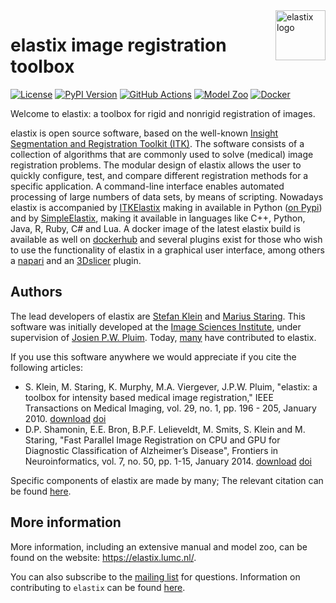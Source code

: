 <a href="https://elastix.lumc.nl/">
  <img src="https://github.com/SuperElastix/elastix/blob/develop/dox/art/elastix_logo_full_small.bmp" alt="elastix logo" title="elastix" align="right" height="80" />
</a>

# elastix image registration toolbox #

[![License](https://img.shields.io/badge/License-Apache%202.0-blue.svg)](https://github.com/SuperElastix/elastix/raw/master/LICENSE)
[![PyPI Version](https://img.shields.io/pypi/v/itk-elastix.svg)](https://pypi.python.org/pypi/itk-elastix)
[![GitHub Actions](https://github.com/SuperElastix/elastix/workflows/Elastix/badge.svg)](https://github.com/SuperElastix/elastix/actions)
[![Model Zoo](https://img.shields.io/badge/open-Model%20Zoo-blue.svg)](https://elastix.lumc.nl/modelzoo/)
[![Docker](https://img.shields.io/badge/open-docker%20image-blueviolet.svg)](https://hub.docker.com/repository/docker/superelastix/elastix)

Welcome to elastix: a toolbox for rigid and nonrigid registration of images.

elastix is open source software, based on the well-known [Insight Segmentation and Registration Toolkit (ITK)](https://itk.org/). The software consists of a collection of algorithms that are commonly used to solve (medical) image registration problems. The modular design of elastix allows the user to quickly configure, test, and compare different registration methods for a specific application. A command-line interface enables automated processing of large numbers of data sets, by means of scripting. 
Nowadays elastix is accompanied by [ITKElastix](https://github.com/InsightSoftwareConsortium/ITKElastix) making in available in Python ([on Pypi](https://pypi.org/project/itk-elastix/)) and by [SimpleElastix](http://simpleelastix.github.io/), making it available in languages like C++, Python, Java, R, Ruby, C# and Lua. A docker image of the latest elastix build is available as well on [dockerhub](https://hub.docker.com/repository/docker/superelastix/elastix) and several plugins exist for those who wish to use the functionality of elastix in a graphical user interface, among others a [napari](https://github.com/SuperElastix/elastix_napari) and an [3Dslicer](https://github.com/lassoan/SlicerElastix) plugin.

## Authors ##

The lead developers of elastix are [Stefan Klein](https://github.com/stefanklein) and [Marius Staring](https://github.com/mstaring). This software was initially developed at the [Image Sciences Institute](http://www.isi.uu.nl), under supervision of [Josien P.W. Pluim](http://www.isi.uu.nl/People/Josien/). Today, [many](https://github.com/SuperElastix/elastix/graphs/contributors) have contributed to elastix.

If you use this software anywhere we would appreciate if you cite the following articles:
- S. Klein, M. Staring, K. Murphy, M.A. Viergever, J.P.W. Pluim, "elastix: a toolbox for intensity based medical image registration," IEEE Transactions on Medical Imaging, vol. 29, no. 1, pp. 196 - 205, January 2010. [download](https://elastix.lumc.nl/marius/publications/2010_j_TMI.php) [doi](http://dx.doi.org/10.1109/TMI.2009.2035616)
- D.P. Shamonin, E.E. Bron, B.P.F. Lelieveldt, M. Smits, S. Klein and M. Staring, "Fast Parallel Image Registration on CPU and GPU for Diagnostic Classification of Alzheimer’s Disease", Frontiers in Neuroinformatics, vol. 7, no. 50, pp. 1-15, January 2014. [download](https://elastix.lumc.nl/marius/publications/2014_j_FNI.php) [doi](http://dx.doi.org/10.3389/fninf.2013.00050)

Specific components of elastix are made by many; The relevant citation can be found [here](https://github.com/SuperElastix/elastix/wiki/How-to-cite-elastix-(components)).

## More information ##

More information, including an extensive manual and model zoo, can be found on the website: <https://elastix.lumc.nl/>.

You can also subscribe to the [mailing list](https://groups.google.com/forum/#!forum/elastix-imageregistration) for questions. Information on contributing to `elastix` can be found [here](CONTRIBUTING.md).
